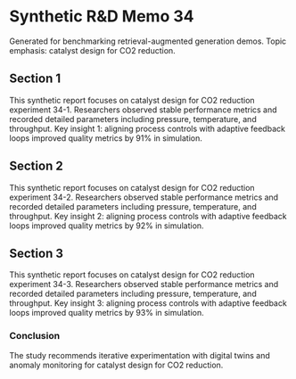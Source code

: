# Synthetic R&D Memo 34
Generated for benchmarking retrieval-augmented generation demos. Topic emphasis: catalyst design for CO2 reduction.

## Section 1
This synthetic report focuses on catalyst design for CO2 reduction experiment 34-1. Researchers observed stable performance metrics and recorded detailed parameters including pressure, temperature, and throughput. Key insight 1: aligning process controls with adaptive feedback loops improved quality metrics by 91% in simulation.

## Section 2
This synthetic report focuses on catalyst design for CO2 reduction experiment 34-2. Researchers observed stable performance metrics and recorded detailed parameters including pressure, temperature, and throughput. Key insight 2: aligning process controls with adaptive feedback loops improved quality metrics by 92% in simulation.

## Section 3
This synthetic report focuses on catalyst design for CO2 reduction experiment 34-3. Researchers observed stable performance metrics and recorded detailed parameters including pressure, temperature, and throughput. Key insight 3: aligning process controls with adaptive feedback loops improved quality metrics by 93% in simulation.

### Conclusion
The study recommends iterative experimentation with digital twins and anomaly monitoring for catalyst design for CO2 reduction.